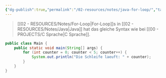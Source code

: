```yaml
---
{"dg-publish":true,"permalink":"/02-resources/notes/java-for-loop/","tags":["informatik/programmierung/sprachen/java"],"noteIcon":"","updated":"2025-09-27T01:32:44.000+02:00"}
---
```


>[[02 - RESOURCES/Notes/For-Loop\|For-Loop]]s in [[02 - RESOURCES/Notes/Java\|Java]] hat das gleiche Syntax wie bei [[00 - PROJECTS/C Sprache\|C Sprache]].

```java
public class Main {
    public static void main(String[] args) {
        for (int counter = 0; counter < 5; counter++) {
            System.out.println("Die Schleife laeuft: " + counter);
        }
    }
}
```